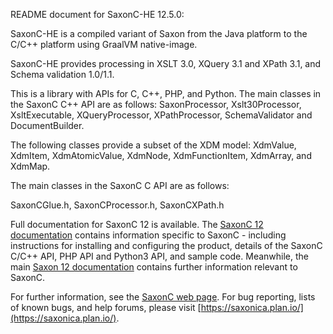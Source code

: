README document for SaxonC-HE 12.5.0:

SaxonC-HE is a compiled variant of Saxon from the Java
platform to the C/C++ platform using GraalVM native-image.

SaxonC-HE provides processing in XSLT 3.0, XQuery 3.1 and
XPath 3.1, and Schema validation 1.0/1.1.

This is a library with APIs for C, C++, PHP, and Python. The main
classes in the SaxonC C++ API are as follows: SaxonProcessor, Xslt30Processor,
XsltExecutable, XQueryProcessor, XPathProcessor, SchemaValidator and
DocumentBuilder.

The following classes provide a subset of the XDM model: XdmValue,
XdmItem, XdmAtomicValue, XdmNode, XdmFunctionItem, XdmArray, and
XdmMap.

The main classes in the SaxonC C API are as follows:

SaxonCGlue.h, SaxonCProcessor.h, SaxonCXPath.h


Full documentation for SaxonC 12 is available. The [SaxonC 12
documentation](https://www.saxonica.com/saxon-c/documentation12/index.html)
contains information specific to SaxonC - including instructions for
installing and configuring the product, details of the SaxonC C/C++
API, PHP API and Python3 API, and sample code. Meanwhile, the main
[Saxon 12 documentation](https://www.saxonica.com/documentation12/index.html)
contains further information relevant to SaxonC.

For further information, see the [SaxonC web
page](https://www.saxonica.com/saxon-c/index.xml). For bug reporting,
lists of known bugs, and help forums, please visit
[https://saxonica.plan.io/](https://saxonica.plan.io/).
